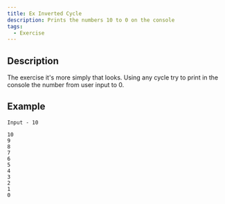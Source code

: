 ```yaml
---
title: Ex Inverted Cycle
description: Prints the numbers 10 to 0 on the console
tags:
  - Exercise
---
```


## Description

The exercise it's more simply that looks. Using any cycle try to print in the console the number from user input to 0.

## Example

```text
Input - 10

10
9
8
7
6
5
4
3
2
1
0
```
